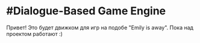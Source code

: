 #Dialogue-Based Game Engine
================

Привет! Это будет движком для игр на подобе "Emily is away". Пока над проектом работают :)
